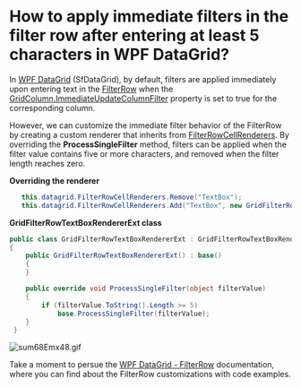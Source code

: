 
# How to apply immediate filters in the filter row after entering at least 5 characters in WPF DataGrid?


In [WPF DataGrid](https://www.syncfusion.com/wpf-controls/datagrid) (SfDataGrid), by default, filters are applied immediately upon entering text in the [FilterRow](https://help.syncfusion.com/cr/wpf/Syncfusion.UI.Xaml.Grid.RowFilter.FilterRow.html) when the  [GridColumn.ImmediateUpdateColumnFilter](https://help.syncfusion.com/cr/wpf/Syncfusion.UI.Xaml.Grid.GridColumn.html#Syncfusion_UI_Xaml_Grid_GridColumn_ImmediateUpdateColumnFilter) property is set to true for the corresponding column.

However, we can customize the immediate filter behavior of the FilterRow by creating a custom renderer that inherits from [FilterRowCellRenderers](https://help.syncfusion.com/cr/wpf/Syncfusion.UI.Xaml.Grid.SfDataGrid.html#Syncfusion_UI_Xaml_Grid_SfDataGrid_FilterRowCellRenderers). By overriding the **ProcessSingleFilter** method, filters can be applied when the filter value contains five or more characters, and removed when the filter length reaches zero.


**Overriding the renderer**
 ```C#
    this.datagrid.FilterRowCellRenderers.Remove("TextBox");
    this.datagrid.FilterRowCellRenderers.Add("TextBox", new GridFilterRowTextBoxRendererExt());
 ```
 
**GridFilterRowTextBoxRendererExt class**
 
 ```C#
 public class GridFilterRowTextBoxRendererExt : GridFilterRowTextBoxRenderer
 {
     public GridFilterRowTextBoxRendererExt() : base()
     {
     }

     public override void ProcessSingleFilter(object filterValue)
     {
         if (filterValue.ToString().Length >= 5)
             base.ProcessSingleFilter(filterValue);
     }  
  }
 ```
  
![sum68Emx48.gif](https://support.syncfusion.com/kb/agent/attachment/article/15724/inline?token=eyJhbGciOiJodHRwOi8vd3d3LnczLm9yZy8yMDAxLzA0L3htbGRzaWctbW9yZSNobWFjLXNoYTI1NiIsInR5cCI6IkpXVCJ9.eyJpZCI6IjIxNzE4Iiwib3JnaWQiOiIzIiwiaXNzIjoic3VwcG9ydC5zeW5jZnVzaW9uLmNvbSJ9.2EbZ-0tYRB8RNX1kOxEyIo4Ck7iRTkTchbLPzj9x7wg)

Take a moment to persue the [WPF DataGrid - FilterRow](https://help.syncfusion.com/wpf/datagrid/filterrow#customizing-filter-row-editors)  documentation, where you can find about the FilterRow customizations with code examples.
